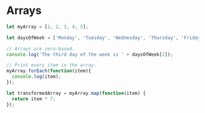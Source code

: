 # Arrays

```javascript
let myArray = [1, 2, 3, 4, 5];
```

```javascript
let daysOfWeek = ['Monday', 'Tuesday', 'Wednesday', 'Thursday', 'Friday', 'Saturday', 'Sunday'];

// Arrays are zero-based.
console.log('The third day of the week is ' + daysOfWeek[2]);
```

```javascript
// Print every item in the array.
myArray.forEach(function(item){
  console.log(item);
});
```

```javascript
let transformedArray = myArray.map(function(item) {
  return item * 7;
});  
```

